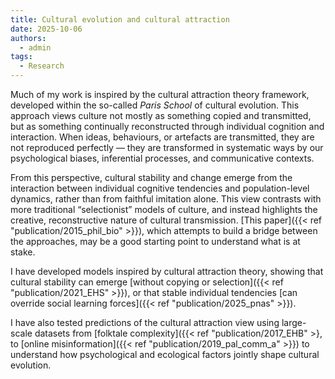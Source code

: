 ```yaml
---
title: Cultural evolution and cultural attraction
date: 2025-10-06
authors:
  - admin
tags:
  - Research
---
```


Much of my work is inspired by the cultural attraction theory framework, developed within the so-called _Paris School_ of cultural evolution. This approach views culture not mostly as something copied and transmitted, but as something continually reconstructed through individual cognition and interaction. When ideas, behaviours, or artefacts are transmitted, they are not reproduced perfectly — they are transformed in systematic ways by our psychological biases, inferential processes, and communicative contexts.

From this perspective, cultural stability and change emerge from the interaction between individual cognitive tendencies and population-level dynamics, rather than from faithful imitation alone. This view contrasts with more traditional “selectionist” models of culture, and instead highlights the creative, reconstructive nature of cultural transmission. [This paper]({{< ref "publication/2015_phil_bio" >}}), which attempts to build a bridge between the approaches, may be a good starting point to understand what is at stake.

I have developed models inspired by cultural attraction theory, showing that cultural stability can emerge [without copying or selection]({{< ref "publication/2021_EHS" >}}), or that stable individual tendencies [can override social learning forces]({{< ref "publication/2025_pnas" >}}).

I have also tested predictions of the cultural attraction view using large-scale datasets from [folktale complexity]({{< ref "publication/2017_EHB" >}, to [online misinformation]({{< ref "publication/2019_pal_comm_a" >}}) to understand how psychological and ecological factors jointly shape cultural evolution.




